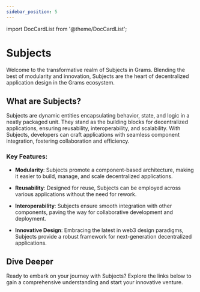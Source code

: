 ```yaml
---
sidebar_position: 5
---
```


import DocCardList from '@theme/DocCardList';

# Subjects

Welcome to the transformative realm of Subjects in Grams. Blending the best of modularity and innovation, Subjects are the heart of decentralized application design in the Grams ecosystem.

## What are Subjects?

Subjects are dynamic entities encapsulating behavior, state, and logic in a neatly packaged unit. They stand as the building blocks for decentralized applications, ensuring reusability, interoperability, and scalability. With Subjects, developers can craft applications with seamless component integration, fostering collaboration and efficiency.

### Key Features:

- **Modularity**: Subjects promote a component-based architecture, making it easier to build, manage, and scale decentralized applications.
  
- **Reusability**: Designed for reuse, Subjects can be employed across various applications without the need for rework.
  
- **Interoperability**: Subjects ensure smooth integration with other components, paving the way for collaborative development and deployment.
  
- **Innovative Design**: Embracing the latest in web3 design paradigms, Subjects provide a robust framework for next-generation decentralized applications.

## Dive Deeper

Ready to embark on your journey with Subjects? Explore the links below to gain a comprehensive understanding and start your innovative venture.

<DocCardList />
